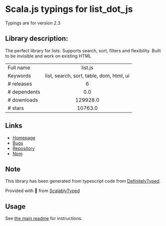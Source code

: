 
# Scala.js typings for list_dot_js

Typings are for version 2.3

## Library description:
The perfect library for lists. Supports search, sort, filters and flexibility. Built to be invisible and work on existing HTML

|                    |                 |
| ------------------ | :-------------: |
| Full name          | list.js |
| Keywords           | list, search, sort, table, dom, html, ui |
| # releases         | 6 |
| # dependents       | 0.0 |
| # downloads        | 129928.0 |
| # stars            | 10763.0 |

## Links
- [Homepage](https://listjs.com)
- [Bugs](https://github.com/javve/list.js/issues)
- [Repository](https://github.com/javve/list.js)
- [Npm](https://www.npmjs.com/package/list.js)
    


## Note
This library has been generated from typescript code from [DefinitelyTyped](https://definitelytyped.org).

Provided with :purple_heart: from [ScalablyTyped](https://github.com/oyvindberg/ScalablyTyped)

## Usage
See [the main readme](../../readme.md) for instructions.


